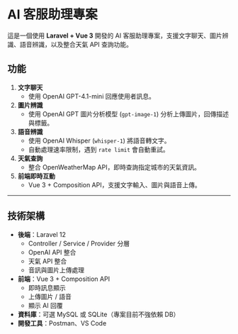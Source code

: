 # AI 客服助理專案

這是一個使用 **Laravel + Vue 3** 開發的 AI 客服助理專案，支援文字聊天、圖片辨識、語音辨識，以及整合天氣 API 查詢功能。

## 功能

1. **文字聊天**
   - 使用 OpenAI GPT-4.1-mini 回應使用者訊息。
2. **圖片辨識**
   - 使用 OpenAI GPT 圖片分析模型 (`gpt-image-1`) 分析上傳圖片，回傳描述與標籤。
3. **語音辨識**
   - 使用 OpenAI Whisper (`whisper-1`) 將語音轉文字。
   - 自動處理速率限制，遇到 `rate limit` 會自動重試。
4. **天氣查詢**
   - 整合 OpenWeatherMap API，即時查詢指定城市的天氣資訊。
5. **前端即時互動**
   - Vue 3 + Composition API，支援文字輸入、圖片與語音上傳。

---

## 技術架構

- **後端**：Laravel 12
  - Controller / Service / Provider 分層
  - OpenAI API 整合
  - 天氣 API 整合
  - 音訊與圖片上傳處理
- **前端**：Vue 3 + Composition API
  - 即時訊息顯示
  - 上傳圖片 / 語音
  - 顯示 AI 回覆
- **資料庫**：可選 MySQL 或 SQLite（專案目前不強依賴 DB）
- **開發工具**：Postman、VS Code
